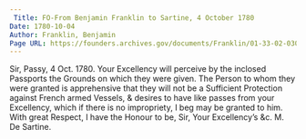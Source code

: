 ```yaml
---
 Title: FO-From Benjamin Franklin to Sartine, 4 October 1780
Date: 1780-10-04
Author: Franklin, Benjamin
Page URL: https://founders.archives.gov/documents/Franklin/01-33-02-0304
---
```


Sir,
Passy, 4 Oct. 1780.
Your Excellency will perceive by the inclosed Passports the Grounds on which they were given. The Person to whom they were granted is apprehensive that they will not be a Sufficient Protection against French armed Vessels, & desires to have like passes from your Excellency, which if there is no impropriety, I beg may be granted to him.
With great Respect, I have the Honour to be, Sir, Your Excellency’s &c.
M. De Sartine.

